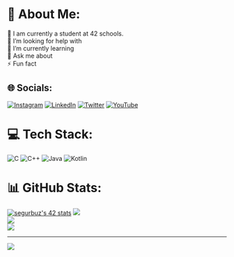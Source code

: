 # 💫 About Me:
🔭 I am currently a student at 42 schools.<br>🤝 I’m looking for help with<br>🌱 I’m currently learning<br>💬 Ask me about<br>⚡ Fun fact


## 🌐 Socials:
[![Instagram](https://img.shields.io/badge/Instagram-%23E4405F.svg?logo=Instagram&logoColor=white)](https://instagram.com/gurbuzsemih19) [![LinkedIn](https://img.shields.io/badge/LinkedIn-%230077B5.svg?logo=linkedin&logoColor=white)](https://linkedin.com/in/semih-gürbüz-b797b5258) [![Twitter](https://img.shields.io/badge/Twitter-%231DA1F2.svg?logo=Twitter&logoColor=white)](https://twitter.com/keopsfenkstr) [![YouTube](https://img.shields.io/badge/YouTube-%23FF0000.svg?logo=YouTube&logoColor=white)](https://youtube.com/@semihgurbuz7544) 

# 💻 Tech Stack:
![C](https://img.shields.io/badge/c-%2300599C.svg?style=for-the-badge&logo=c&logoColor=white) ![C++](https://img.shields.io/badge/c++-%2300599C.svg?style=for-the-badge&logo=c%2B%2B&logoColor=white) ![Java](https://img.shields.io/badge/java-%23ED8B00.svg?style=for-the-badge&logo=java&logoColor=white) ![Kotlin](https://img.shields.io/badge/kotlin-%230095D5.svg?style=for-the-badge&logo=kotlin&logoColor=white)
# 📊 GitHub Stats:

[![segurbuz's 42 stats](https://badge42.vercel.app/api/v2/clcroh2lh00350fjvnborozxd/stats?cursusId=21&coalitionId=196)](https://github.com/JaeSeoKim/badge42)
![](https://github-readme-stats.vercel.app/api?username=Keopsfenks&theme=dark&hide_border=false&include_all_commits=true&count_private=true)<br/>
![](https://github-readme-streak-stats.herokuapp.com/?user=Keopsfenks&theme=dark&hide_border=false)<br/>
![](https://github-readme-stats.vercel.app/api/top-langs/?username=Keopsfenks&theme=dark&hide_border=false&include_all_commits=true&count_private=true&layout=compact)

---
[![](https://visitcount.itsvg.in/api?id=Keopsfenks&icon=2&color=11)](https://visitcount.itsvg.in)

<!-- Proudly created with GPRM ( https://gprm.itsvg.in ) -->
